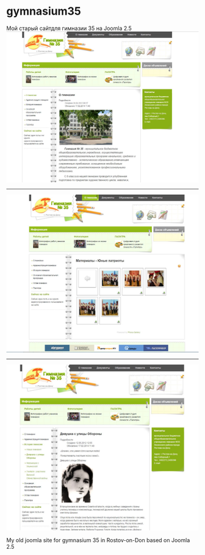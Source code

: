 # gymnasium35

Мой старый сайтдля гимназии 35 на Joomla 2.5
<img src="/1.JPG"><hr>
<img src="/2.JPG"><hr>
<img src="/3.JPG">


My old joomla site for gymnasium 35 in Rostov-on-Don based on Joomla 2.5
